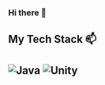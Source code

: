 ### Hi there 👋

<h2> My Tech Stack 📫 <h2>

 <img alt="Java" src ="https://img.shields.io/badge/Java-007396.svg?&style=for-the-badge&logo=java&logoColor=white"/>
 <img alt="Unity" src ="https://img.shields.io/badge/Unity-FFFFFF.svg?&style=for-the-badge&logo=Unity&logoColor=black"/>

<!--
**calmdownman/calmdownman** is a ✨ _special_ ✨ repository because its `README.md` (this file) appears on your GitHub profile.

Here are some ideas to get you started:

- 🔭 I’m currently working on ...
- 🌱 I’m currently learning ...
- 👯 I’m looking to collaborate on ...
- 🤔 I’m looking for help with ...
- 💬 Ask me about ...
- 📫 How to reach me: ...
- 😄 Pronouns: ...
- ⚡ Fun fact: ...
-->
